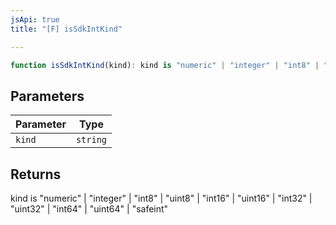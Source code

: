 ```yaml
---
jsApi: true
title: "[F] isSdkIntKind"

---
```

```ts
function isSdkIntKind(kind): kind is "numeric" | "integer" | "int8" | "uint8" | "int16" | "uint16" | "int32" | "uint32" | "int64" | "uint64" | "safeint"
```

## Parameters

| Parameter | Type |
| ------ | ------ |
| `kind` | `string` |

## Returns

kind is "numeric" \| "integer" \| "int8" \| "uint8" \| "int16" \| "uint16" \| "int32" \| "uint32" \| "int64" \| "uint64" \| "safeint"
